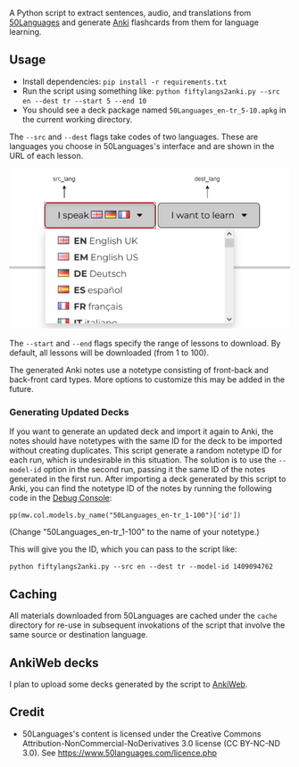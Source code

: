 A Python script to extract sentences, audio, and translations from [50Languages](https://www.50languages.com/)
and generate [Anki](https://apps.ankiweb.net/) flashcards from them for language learning.

## Usage

- Install dependencies: `pip install -r requirements.txt`
- Run the script using something like: `python fiftylangs2anki.py --src en --dest tr --start 5 --end 10`
- You should see a deck package named `50Languages_en-tr_5-10.apkg` in the current working directory.

The `--src` and `--dest` flags take codes of two languages. These are languages you choose in 50Languages's interface
and are shown in the URL of each lesson.

![50Languages's language chooser](50langs-langchooser.png)

The `--start` and `--end` flags specify the range of lessons to download. By default,
all lessons will be downloaded (from 1 to 100).

The generated Anki notes use a notetype consisting of front-back and back-front card types.
More options to customize this may be added in the future.

### Generating Updated Decks

If you want to generate an updated deck and import it again to Anki,
the notes should have notetypes with the same ID for the deck to be imported without creating duplicates.
This script generate a random notetype ID for each run, which is undesirable in this situation.
The solution is to use the `--model-id` option in the second run, passing it the same ID of the notes
generated in the first run. After importing a deck generated by this script to Anki,
you can find the notetype ID of the notes by running the following code in the [Debug Console](https://docs.ankiweb.net/misc.html#debug-console):
```
pp(mw.col.models.by_name("50Languages_en-tr_1-100")['id'])
```
(Change "50Languages_en-tr_1-100" to the name of your notetype.)

This will give you the ID, which you can pass to the script like:
```
python fiftylangs2anki.py --src en --dest tr --model-id 1409094762
```

## Caching

All materials downloaded from 50Languages are cached under the `cache` directory for re-use in subsequent
invokations of the script that involve the same source or destination language.

## AnkiWeb decks

I plan to upload some decks generated by the script to [AnkiWeb](https://ankiweb.net/shared/decks/).

## Credit

- 50Languages's content is licensed under the Creative Commons Attribution-NonCommercial-NoDerivatives 3.0 license (CC BY-NC-ND 3.0). See https://www.50languages.com/licence.php
